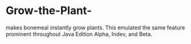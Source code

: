 # Grow-the-Plant-
makes bonemeal instantly grow plants. This emulated the same feature prominent throughout Java Edition Alpha, Indev, and Beta.
